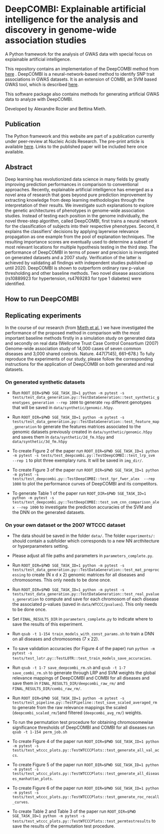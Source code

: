 # DeepCOMBI: Explainable artificial intelligence for the analysis and discovery in genome-wide association studies

A Python framework for the analysis of GWAS data with special focus on explainable artificial intelligence.

This repository contains an implementation of the DeepCOMBI method from [here](https://www.biorxiv.org/content/10.1101/2020.11.06.371542v1) .
DeepCOMBI is a neural-network-based method to identify SNP trait associations in GWAS datasets. It is an extension of COMBI, an SVM based GWAS tool, which is described [here](https://www.nature.com/articles/srep36671#methods).

This software package also contains methods for generating artificial GWAS data to analyze with DeepCOMBI. 

Developed by Alexandre Rozier and Bettina Mieth.

## Publication

The Python framework and this website are part of a publication currently under peer-review at Nucleic Acids Research. The pre-print article is available [here](https://www.biorxiv.org/content/10.1101/2020.11.06.371542v1). Links to the published paper will be included here once available.

## Abstract

Deep learning has revolutionized data science in many fields by greatly improving prediction performances in comparison to conventional approaches. Recently, explainable artificial intelligence has emerged as a novel area of research that goes beyond pure prediction improvement by extracting knowledge from deep learning methodologies through the interpretation of their results. We investigate such explanations to explore the genetic architectures of phenotypes in genome-wide association studies. Instead of testing each position in the genome individually, the novel three-step algorithm, called DeepCOMBI, first trains a neural network for the classification of subjects into their respective phenotypes. Second, it explains the classifiers’ decisions by applying layerwise relevance propagation as one example from the pool of explanation techniques. The resulting importance scores are eventually used to determine a subset of most relevant locations for multiple hypothesis testing in the third step. The performance of DeepCOMBI in terms of power and precision is investigated on generated datasets and a 2007 study. Verification of the latter is achieved by validating all findings with independent studies published up until 2020. DeepCOMBI is shown to outperform ordinary raw p-value thresholding and other baseline methods. Two novel disease associations (rs10889923 for hypertension, rs4769283 for type 1 diabetes) were identified.

## How to run DeepCOMBI

## Replicating experiments
In the course of our research (from [Mieth et al.](https://www.biorxiv.org/content/10.1101/2020.11.06.371542v1) ) we have investigated the performance of the proposed method in comparison with the most important baseline methods firstly in a simulation study on generated data and secondly on real data (Wellcome Trust Case Control Consortium (2007) Genome-wide association study of 14,000 cases of seven common diseases and 3,000 shared controls. Nature. 447(7145), 661–678.) To fully reproduce the experiments of our study, please follow the corresponding instructions for the application of DeepCOMBI on both generated and real datasets.

### On generated synthetic datasets
- Run `ROOT_DIR=$PWD SGE_TASK_ID=1 python -m pytest -s tests/test_data_generation.py::TestDataGeneration::test_synthetic_genotypes_generation --rep 1000` to generate `rep` different genotypes that will be saved in `data/synthetic/genomic.h5py`.

- Run `ROOT_DIR=$PWD SGE_TASK_ID=1 python -m pytest -s tests/test_data_generation.py::TestDataGeneration::test_feature_map_generation` to generate the features matrices associated to the genomic datasets previously created in `data/synthetic/genomic.h5py` and saves them in `data/synthetic/2d_fm.h5py` and `data/synthetic/3d_fm.h5py`

- To create Figure 2 of the paper run `ROOT_DIR=$PWD SGE_TASK_ID=1 python -m pytest -s tests/test_deepcombi.py::TestDeepCOMBI::test_lrp_svm  --rep 1` to plot three exemplary runs. It will be saved in `img_dir/`.

- To create Figure 3 of the paper run `ROOT_DIR=$PWD SGE_TASK_ID=1 python -m pytest -s tests/test_deepcombi.py::TestDeepCOMBI::test_tpr_fwer_alex  --rep 1000` to plot the performance curves of DeepCOMBI and its competitors.

- To generate Table 1 of the paper run `ROOT_DIR=$PWD SGE_TASK_ID=1 python -m pytest -s tests/test_deepcombi.py::TestDeepCOMBI::test_svm_cnn_comparison_alex --rep 1000` to investigate the prediction accuracies of the SVM and the DNN on the generated datasets.

### On your own dataset or the 2007 WTCCC dataset
- The data should be saved in the folder `data/`. The folder `experiments/:` should contain a subfolder which corresponds to a new NN arcthitecture or hyperparameters setting. 

- Please adjust all file paths and parameters in `parameters_complete.py`.

- Run `ROOT_DIR=$PWD SGE_TASK_ID=1 python -m pytest -s tests/test_data_generation.py::TestDataGeneration::test_mat_preprocessing` to create (N x d x 2) genomic matrices for all diseases and chromosomes. This only needs to be done once.

- Run `ROOT_DIR=$PWD SGE_TASK_ID=1 python -m pytest -s tests/test_data_generation.py::TestDataGeneration::test_real_pvalues_generation` to compute and save for each chromosom of each disease the associated p-values (saved in `data/WTCCC/pvalues`). This only needs to be done once.

- Set `FINAL_RESULTS_DIR` in `parameters_complete.py` to indicate where to save the results of this experiment.

- Run `qsub -t 1-154 train_models_with_const_params.sh` to train a DNN on all diseases and chromosomes (7 x 22).

- To save validation accuracies (for Figure 4 of the paper) run `python -m pytest -s tests/test_lotr.py::TestLOTR::test_train_models_save_accuracies`.

- Run `qsub -t 1-7 save_deepcombi_rm.sh` and `qsub -t 1-7 save_combi_rm.sh` to generate through LRP and SVM weights the global relevance mappings of DeepCOMBI and COMBI for all diseases and save them in `FINAL_RESULTS_DIR/deepcombi_raw_rm/` and `FINAL_RESULTS_DIR/combi_raw_rm/`.

- Run `ROOT_DIR=$PWD SGE_TASK_ID=1 python -m pytest -s tests/test_pipeline.py::TestPipeline::test_save_scaled_averaged_rm` to generate from the raw relevance mappings the scaled (`deepcombi_scaled_rm/`)and filtered (`deepcombi_avg_rm/`) weights.

- To run the permutation test procedure for obtaining chromosomewise significance thresholds of DeepCOMBI and COMBI for all diseases run `qsub -t 1-154 perm_job.sh` 

- To create Figure 4 of the paper run `ROOT_DIR=$PWD SGE_TASK_ID=1 python -m pytest -s tests/test_wtccc_plots.py::TestWTCCCPlots::test_generate_all_val_accs`.

- To create Figure 5 of the paper run `ROOT_DIR=$PWD SGE_TASK_ID=1 python -m pytest -s tests/test_wtccc_plots.py::TestWTCCCPlots::test_generate_all_diseases_manhattan_plots`.

- To create Figure 6 of the paper run `ROOT_DIR=$PWD SGE_TASK_ID=1 python -m pytest -s tests/test_wtccc_plots.py::TestWTCCCPlots::test_generate_roc_recall_curves`.

- To create Table 2 and Table 3 of the paper run `ROOT_DIR=$PWD SGE_TASK_ID=1 python -m pytest -s tests/test_wtccc_plots.py::TestWTCCCPlots::test_permtestresults` to save the results of the permutation test procedure.
